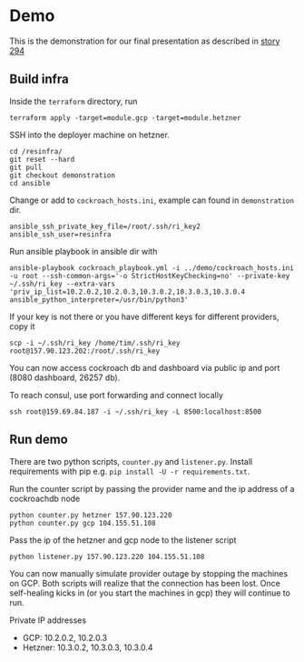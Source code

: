 # Demo 

This is the demonstration for our final presentation as described in [story
294](https://app.clubhouse.io/thinkdeep/story/294/create-a-scenario-story-for-the-final-demonstration-that-includes-the-use-of-the-database-in-an-easy-and-understandable-way)


## Build infra

Inside the `terraform` directory, run
```
terraform apply -target=module.gcp -target=module.hetzner
```

SSH into the deployer machine on hetzner. 

```
cd /resinfra/
git reset --hard
git pull
git checkout demonstration
cd ansible
```

Change or add to `cockroach_hosts.ini`, example can found in `demonstration` dir.
```
ansible_ssh_private_key_file=/root/.ssh/ri_key2 ansible_ssh_user=resinfra
```

Run ansible playbook in ansible dir with
```
ansible-playbook cockroach_playbook.yml -i ../demo/cockroach_hosts.ini -u root --ssh-common-args='-o StrictHostKeyChecking=no' --private-key ~/.ssh/ri_key --extra-vars 'priv_ip_list=10.2.0.2,10.2.0.3,10.3.0.2,10.3.0.3,10.3.0.4 ansible_python_interpreter=/usr/bin/python3'   
```

If your key is not there or you have different keys for different providers, copy it
```
scp -i ~/.ssh/ri_key /home/tim/.ssh/ri_key root@157.90.123.202:/root/.ssh/ri_key
```

You can now access cockroach db and dashboard via public ip and port (8080 dashboard, 26257 db).

To reach consul, use port forwarding and connect locally
```
ssh root@159.69.84.187 -i ~/.ssh/ri_key -L 8500:localhost:8500
```

## Run demo

There are two python scripts, `counter.py` and `listener.py`. Install requirements with pip e.g.
`pip install -U -r requirements.txt`. 

Run the counter script by passing the provider name and the ip address of a cockroachdb node

```
python counter.py hetzner 157.90.123.220
python counter.py gcp 104.155.51.108
```

Pass the ip of the hetzner and gcp node to the listener script
```
python listener.py 157.90.123.220 104.155.51.108
```

You can now manually simulate provider outage by stopping the machines on GCP. 
Both scripts will realize that the connection has been lost. Once self-healing
kicks in (or you start the machines in gcp) they will continue to run. 


Private IP addresses
* GCP: 10.2.0.2, 10.2.0.3
* Hetzner: 10.3.0.2, 10.3.0.3, 10.3.0.4
